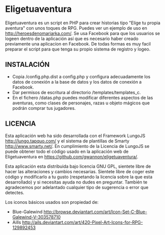 Eligetuaventura
===============

Eligetuaventura es un script en PHP para crear historias tipo "Elige tu propia aventura" con unos toques de RPG. Puedes ver un ejemplo de uso en http://heroesdenomariarka.com/. Se usa Facebook para que los usuarios se logeen dentro de la aplicación así que es necesario haber creado previamente una aplicacíon en Facebook. De todas formas es muy facil preparar el script para que tenga su propio sistema de registro y logeo.

INSTALACIÓN
-----------

- Copia /config.php.dist a config.php y configura adecuadamente los datos de conexión a la base de datos y los datos de conexión a Facebook. 
- Dar permisos de escritura al directorio /templates/templates_c. 
- En el fichero /datas.php puedes modificar diferentes aspectos de las aventuras, como clases de personajes, razas u objeto mágicos que podrán comprar tus jugadores.

LICENCIA
--------

Esta aplicación web ha sido desarrollada con el Framework LungoJS http://lungo.tapquo.com/ y el sistema de plantillas de Smarty http://www.smarty.net/. En cumplimiento de la Licencia de LungoJS se puede obtener todo el código usado en la aplicación web de Eligetuaventura en https://github.com/gwannon/eligetuaventura/.

Esta aplicación esta distribuida bajo licencia GNU GPL, sientete libre de hacer las alteraciones y cambios necesarias. Sientete libre de coger este código y modificarlo a tu gusto (respetando la licencía sobre la que esta desarrollado) y si necesitas ayuda no dudes en preguntar. También te agradecemos por adelantado cualquier tipo de sugerencia o error que detectes.

Los iconos básicos usados son propiedad de:
- Blue-Galewind http://browse.deviantart.com/art/Icon-Set-C-Blue-Galewind-V-303578710
- Aills http://ails.deviantart.com/art/420-Pixel-Art-Icons-for-RPG-129892453
